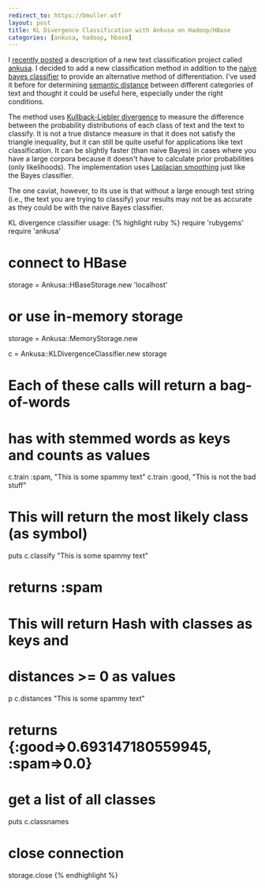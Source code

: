 ```yaml
---
redirect_to: https://bmuller.wtf
layout: post
title: KL Divergence Classification with Ankusa on Hadoop/HBase
categories: [ankusa, hadoop, hbase]
---
```

I [recently posted](/2010/12/02/naive-bayes-classification-in-ruby-using-hadoop-and-hbase.html) a description of a new text classification project called [ankusa](https://github.com/livingsocial/ankusa).  I decided to add a new classification method in addition to the [naive bayes classifier](http://en.wikipedia.org/wiki/Naive_Bayes_classifier) to provide an alternative method of differentiation.  I've used it before for determining [semantic distance](http://en.wikipedia.org/wiki/Semantic_similarity) between different categories of text and thought it could be useful here, especially under the right conditions.

The method uses [Kullback-Liebler divergence](http://en.wikipedia.org/wiki/Kullback%E2%80%93Leibler_divergence) to measure the difference between the probability distributions of each class of text and the text to classify.  It is not a true distance measure in that it does not satisfy the triangle inequality, but it can still be quite useful for applications like text classification.  It can be slightly faster (than naive Bayes) in cases where you have a large corpora because it doesn't have to calculate prior probabilities (only likelihoods).  The implementation uses [Laplacian smoothing](http://en.wikipedia.org/wiki/Laplacian_smoothing) just like the Bayes classifier.

The one caviat, however, to its use is that without a large enough test string (i.e., the text you are trying to classify) your results may not be as accurate as they could be with the naive Bayes classifier.

KL divergence classifier usage:
{% highlight ruby %}
require 'rubygems'
require 'ankusa'

# connect to HBase 
storage = Ankusa::HBaseStorage.new 'localhost'
# or use in-memory storage
storage = Ankusa::MemoryStorage.new

c = Ankusa::KLDivergenceClassifier.new storage

# Each of these calls will return a bag-of-words
# has with stemmed words as keys and counts as values
c.train :spam, "This is some spammy text"
c.train :good, "This is not the bad stuff"

# This will return the most likely class (as symbol)
puts c.classify "This is some spammy text"
# returns :spam

# This will return Hash with classes as keys and 
# distances >= 0 as values
p c.distances "This is some spammy text"
# returns {:good=>0.693147180559945, :spam=>0.0}

# get a list of all classes
puts c.classnames

# close connection
storage.close
{% endhighlight %}

